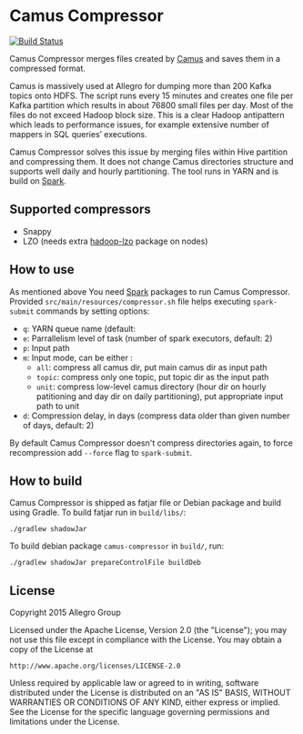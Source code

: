 # Camus Compressor

[![Build Status](https://travis-ci.org/allegro/camus-compressor.svg?branch=master)](https://travis-ci.org/allegro/camus-compressor)

Camus Compressor merges files created by [Camus]( https://github.com/linkedin/camus) 
and saves them in a compressed format.

Camus is massively used at Allegro for dumping more than 200 Kafka topics onto HDFS. 
The script runs every 15 minutes and creates one file per Kafka partition which results 
in about 76800 small files per day. Most of the files do not exceed Hadoop block size. 
This is a clear Hadoop antipattern which leads to performance issues, for example 
extensive number of mappers in SQL queries’ executions.

Camus Compressor solves this issue by merging files within Hive partition and compressing 
them. It does not change Camus directories structure and supports well daily and hourly 
partitioning. The tool runs in YARN and is build on [Spark](https://github.com/apache/spark).

## Supported compressors

 * Snappy
 * LZO (needs extra [hadoop-lzo](https://github.com/twitter/hadoop-lzo) package on nodes)

## How to use

As mentioned above You need [Spark](https://github.com/apache/spark) packages to run 
Camus Compressor. Provided `src/main/resources/compressor.sh` file helps executing 
`spark-submit` commands by setting options:

 * `q`: YARN queue name (default:
 * `e`: Parrallelism level of task (number of spark executors, default: 2)
 * `p`: Input path
 * `m`: Input mode, can be either :
     * `all`: compress all camus dir, put main camus dir as input path
     * `topic`: compress only one topic, put topic dir as the input path
     * `unit`: compress low-level camus directory (hour dir on hourly patitioning 
       and day dir on daily partitioning), put appropriate input path to unit
 * `d`: Compression delay, in days (compress data older than given number of days, default: 2)

By default Camus Compressor doesn't compress directories again, to force recompression add `--force` flag to `spark-submit`.

## How to build

Camus Compressor is shipped as fatjar file or Debian package and build using Gradle. 
To build fatjar run in `build/libs/`:
    
    ./gradlew shadowJar
    
To build debian package `camus-compressor` in `build/`, run:

    ./gradlew shadowJar prepareControlFile buildDeb

## License

Copyright 2015 Allegro Group

Licensed under the Apache License, Version 2.0 (the "License");
you may not use this file except in compliance with the License.
You may obtain a copy of the License at

    http://www.apache.org/licenses/LICENSE-2.0

Unless required by applicable law or agreed to in writing, software
distributed under the License is distributed on an "AS IS" BASIS,
WITHOUT WARRANTIES OR CONDITIONS OF ANY KIND, either express or implied.
See the License for the specific language governing permissions and
limitations under the License.
